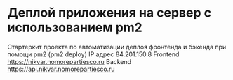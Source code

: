 # Деплой приложения на сервер с использованием pm2

Стартеркит проекта по автоматизации деплоя фронтенда и бэкенда при помощи pm2 (pm2 deploy)
IP адрес 84.201.150.8
Frontend https://nikvar.nomorepartiesco.ru
Backend https://api.nikvar.nomorepartiesco.ru